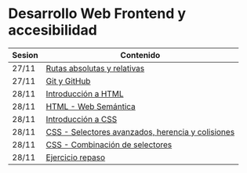 # Desarrollo Web Frontend y accesibilidad

| Sesion | Contenido |
| ------------ | ------------ |
| 27/11 | [Rutas absolutas y relativas](./teoria/rutas.md)|
| 27/11 | [Git y GitHub](./teoria/git_github.md)|
| 28/11 | [Introducción a HTML](./teoria/intro_html.md)|
| 28/11 | [HTML - Web Semántica](./teoria/web_semantica.md)|
| 28/11 | [Introducción a CSS](./teoria/intro_css.md)|
| 28/11 | [CSS - Selectores avanzados, herencia y colisiones](./teoria/mas_css.md)|
| 28/11 | [CSS - Combinación de selectores](./teoria/mas_css.md)|
| 28/11 | [Ejercicio repaso](./teoria/ejercicio_html.md)|

